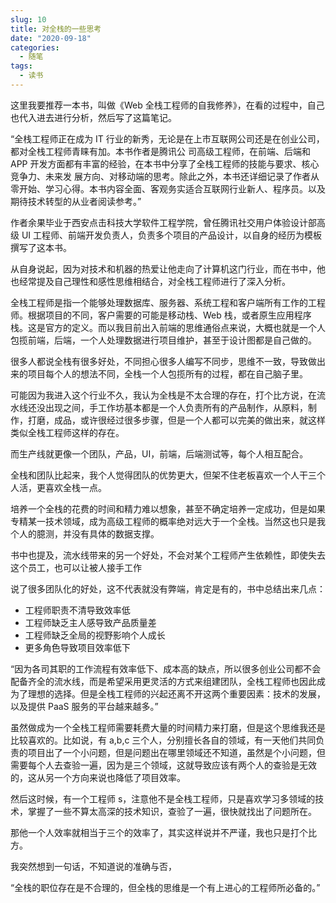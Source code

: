 ```yaml
---
slug: 10
title: 对全栈的一些思考
date: "2020-09-18"
categories: 
  - 随笔
tags: 
  - 读书
---
```


这里我要推荐一本书，叫做《Web 全栈工程师的自我修养》，在看的过程中，自己也代入进去进行分析，然后写了这篇笔记。

“全栈工程师正在成为 IT 行业的新秀，无论是在上市互联网公司还是在创业公司，都对全栈工程师青睐有加。本书作者是腾讯公 司高级工程师，在前端、后端和 APP 开发方面都有丰富的经验，在本书中分享了全栈工程师的技能与要求、核心竞争力、未来发 展方向、对移动端的思考。除此之外，本书还详细记录了作者从零开始、学习心得。本书内容全面、客观务实适合互联网行业新人、程序员。以及期待技术转型的从业者阅读参考。”

作者余果毕业于西安点击科技大学软件工程学院，曾任腾讯社交用户体验设计部高级 UI 工程师、前端开发负责人，负责多个项目的产品设计，以自身的经历为模板撰写了这本书。

从自身说起，因为对技术和机器的热爱让他走向了计算机这门行业，而在书中，他也经常提及自己理性和感性思维相结合，对全栈工程师进行了深入分析。

全栈工程师是指一个能够处理数据库、服务器、系统工程和客户端所有工作的工程师。根据项目的不同，客户需要的可能是移动栈、Web 栈，或者原生应用程序栈。这是官方的定义。而以我目前出入前端的思维通俗点来说，大概也就是一个人包揽前端，后端，一个人处理数据进行项目维护，甚至于设计图都是自己做的。

很多人都说全栈有很多好处，不同担心很多人编写不同步，思维不一致，导致做出来的项目每个人的想法不同，全栈一个人包揽所有的过程，都在自己脑子里。

可能因为我进入这个行业不久，我认为全栈是不太合理的存在，打个比方说，在流水线还没出现之间，手工作坊基本都是一个人负责所有的产品制作，从原料，制作，打磨，成品，或许很经过很多步骤，但是一个人都可以完美的做出来，就这样类似全栈工程师这样的存在。

而生产线就更像一个团队，产品，UI，前端，后端测试等，每个人相互配合。

全栈和团队比起来，我个人觉得团队的优势更大，但架不住老板喜欢一个人干三个人活，更喜欢全栈一点。

培养一个全栈的花费的时间和精力难以想象，甚至不确定培养一定成功，但是如果专精某一技术领域，成为高级工程师的概率绝对远大于一个全栈。当然这也只是我个人的臆测，并没有具体的数据支撑。

书中也提及，流水线带来的另一个好处，不会对某个工程师产生依赖性，即使失去这个员工，也可以让被人接手工作

说了很多团队化的好处，这不代表就没有弊端，肯定是有的，书中总结出来几点：

* 工程师职责不清导致效率低 
* 工程师缺乏主人感导致产品质量差
* 工程师缺乏全局的视野影响个人成长
* 更多角色导致项目效率低下

“因为各司其职的工作流程有效率低下、成本高的缺点，所以很多创业公司都不会配备齐全的流水线，而是希望采用更灵活的方式来组建团队，全栈工程师也因此成为了理想的选择。但是全栈工程师的兴起还离不开这两个重要因素：技术的发展，以及提供 PaaS 服务的平台越来越多。”

虽然做成为一个全栈工程师需要耗费大量的时间精力来打磨，但是这个思维我还是比较喜欢的。比如说，有 a,b,c 三个人，分别擅长各自的领域，有一天他们共同负责的项目出了一个小问题，但是问题出在哪里领域还不知道，虽然是个小问题，但需要每个人去查验一遍，因为是三个领域，这就导致应该有两个人的查验是无效的，这从另一个方向来说也降低了项目效率。

然后这时候，有一个工程师 s，注意他不是全栈工程师，只是喜欢学习多领域的技术，掌握了一些不算太高深的技术知识，查验了一遍，很快就找出了问题所在。

那他一个人效率就相当于三个的效率了，其实这样说并不严谨，我也只是打个比方。



我突然想到一句话，不知道说的准确与否，

“全栈的职位存在是不合理的，但全栈的思维是一个有上进心的工程师所必备的。”
